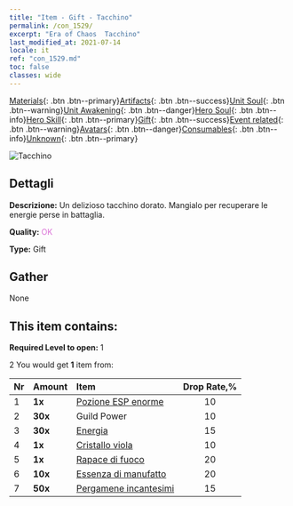 ```yaml
---
title: "Item - Gift - Tacchino"
permalink: /con_1529/
excerpt: "Era of Chaos  Tacchino"
last_modified_at: 2021-07-14
locale: it
ref: "con_1529.md"
toc: false
classes: wide
---
```

 [Materials](/ItemsIT/){: .btn .btn--primary}[Artifacts](/ItemsIT/Artifacts/){: .btn .btn--success}[Unit Soul](/ItemsIT/UnitSoul/){: .btn .btn--warning}[Unit Awakening](/ItemsIT/UnitAwakening/){: .btn .btn--danger}[Hero Soul](/ItemsIT/HeroSoul/){: .btn .btn--info}[Hero Skill](/ItemsIT/HeroSkill/){: .btn .btn--primary}[Gift](/ItemsIT/Gift/){: .btn .btn--success}[Event related](/ItemsIT/Events/){: .btn .btn--warning}[Avatars](/ItemsIT/Avatars/){: .btn .btn--danger}[Consumables](/ItemsIT/Consumables/){: .btn .btn--info}[Unknown](/ItemsIT/Unknown/){: .btn .btn--primary}

 ![Tacchino](/images/t/i_907143.png)

## Dettagli
 **Descrizione:** Un delizioso tacchino dorato. Mangialo per recuperare le energie perse in battaglia.

 **Quality:** <span style="color: #DA70D6">OK</span>

 **Type:** Gift

## Gather

  None

## This item contains:

 **Required Level to open:** 1

 2 You would get **1** item  from:

  | Nr | Amount |     Item    | Drop Rate,% |
  |:---|:-------|:------------|:---------:|
  | 1 |  **1x** | [Pozione ESP enorme](/ItemsIT/con_703/) | 10 | 
  | 2 |  **30x** | Guild Power | 10 | 
  | 3 |  **30x** | [Energia](/ItemsIT/con_900/) | 15 | 
  | 4 |  **1x** | [Cristallo viola](/ItemsIT/con_720/) | 10 | 
  | 5 |  **1x** | [Rapace di fuoco](/ItemsIT/unt_268/) | 20 | 
  | 6 |  **10x** | [Essenza di manufatto](/ItemsIT/con_905/) | 20 | 
  | 7 |  **50x** | [Pergamene incantesimi](/ItemsIT/con_694/) | 15 | 
